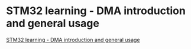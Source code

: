 # STM32 learning - DMA introduction and general usage
[STM32 learning - DMA introduction and general usage](https://aiwithcloud.com/2022/09/16/stm32_learning___dma_introduction_and_general_usage/)